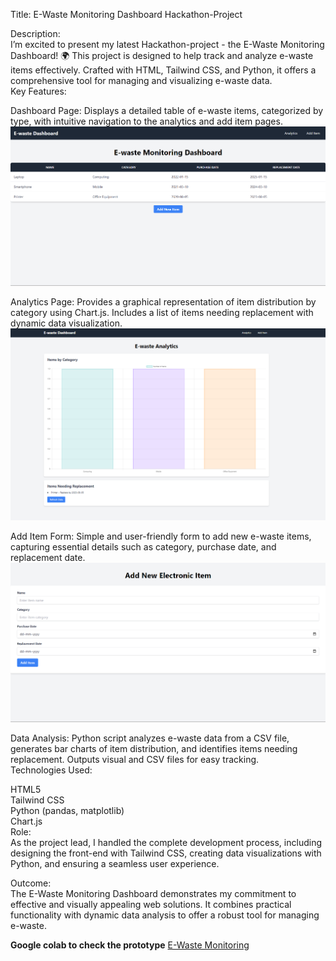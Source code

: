 Title: E-Waste Monitoring Dashboard Hackathon-Project<br/>

Description:<br/>
I’m excited to present my latest Hackathon-project - the E-Waste Monitoring Dashboard! 🌍 This project is designed to help track and analyze e-waste items effectively. Crafted with HTML, Tailwind CSS, and Python, it offers a comprehensive tool for managing and visualizing e-waste data.<br/>
Key Features:<br/>

Dashboard Page: Displays a detailed table of e-waste items, categorized by type, with intuitive navigation to the analytics and add item pages.<br/>
<img src="https://raw.githubusercontent.com/lokesh-reddy14/Hackathon-Waste-Management/main/Output-Images/Screenshot%202024-08-17%20224045.png" alt="E-Waste Monitoring Dashboard" />

Analytics Page: Provides a graphical representation of item distribution by category using Chart.js. Includes a list of items needing replacement with dynamic data visualization.<br/>
<img src="https://raw.githubusercontent.com/lokesh-reddy14/Hackathon-Waste-Management/main/Output-Images/Screenshot%202024-08-17%20224110.png" alt="E-Waste Monitoring Dashboard" />

Add Item Form: Simple and user-friendly form to add new e-waste items, capturing essential details such as category, purchase date, and replacement date.<br/>
<img src="https://raw.githubusercontent.com/lokesh-reddy14/Hackathon-Waste-Management/main/Output-Images/Screenshot%202024-08-17%20224053.png" alt="E-Waste Monitoring Dashboard" />

Data Analysis: Python script analyzes e-waste data from a CSV file, generates bar charts of item distribution, and identifies items needing replacement. Outputs visual and CSV files for easy tracking.<br/>
Technologies Used:<br/>

HTML5<br/>
Tailwind CSS<br/>
Python (pandas, matplotlib)<br/>
Chart.js<br/>
Role:<br/>
As the project lead, I handled the complete development process, including designing the front-end with Tailwind CSS, creating data visualizations with Python, and ensuring a seamless user experience.<br/>

Outcome:<br/>
The E-Waste Monitoring Dashboard demonstrates my commitment to effective and visually appealing web solutions. It combines practical functionality with dynamic data analysis to offer a robust tool for managing e-waste.<br/>

**Google colab to check the prototype** <a href="https://colab.research.google.com/drive/1svf3xQOuZBPwpNWW0equ9g6kK5d3r0B6?usp=sharing" target="_blank">E-Waste Monitoring </a><br/>

